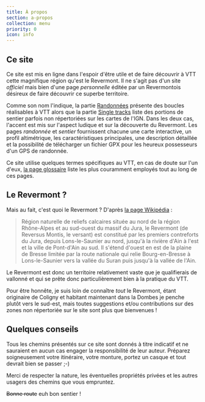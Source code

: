 ```yaml
---
title: À propos
section: a-propos
collection: menu
priority: 0
icon: info
---
```


## Ce site

Ce site est mis en ligne dans l'espoir d'être utile et de faire découvrir à VTT
cette magnifique région qu'est le Revermont. Il ne s'agit pas d'un site
*officiel* mais bien d'une page *personnelle* éditée par un Revermontois
désireux de faire découvrir ce superbe territoire.

Comme son nom l'indique, la partie [Randonnées](/randonnees/) présente des
boucles réalisables à VTT alors que la partie [Single tracks](/single-tracks/)
liste des portions de sentier parfois non répertoriées sur les cartes de l'IGN.
Dans les deux cas, l'accent est mis sur l'aspect ludique et sur la découverte du
Revermont. Les pages *randonnée* et *sentier* fournissent chacune une carte
interactive, un profil altimétrique, les caractéristiques principales, une
description détaillée et la possibilité de télécharger un fichier GPX pour les
heureux possesseurs d'un GPS de randonnée.

Ce site utilise quelques termes spécifiques au VTT, en cas de doute sur l'un
d'eux, [la page glossaire](/glossaire/) liste les plus couramment employés tout
au long de ces pages.

## Le Revermont&nbsp;?

Mais au fait, c'est quoi le Revermont&nbsp;? D'après [la page
Wikipédia](http://fr.wikipedia.org/wiki/Revermont)&nbsp;:

> Région naturelle de reliefs calcaires située au nord de la région Rhône-Alpes
> et au sud-ouest du massif du Jura, le Revermont (de Reversus Montis, le
> versant) est constitué par les premiers contreforts du Jura, depuis
> Lons-le-Saunier au nord, jusqu'à la rivière d'Ain à l'est et la ville de
> Pont-d'Ain au sud. Il s'étend d'ouest en est de la plaine de Bresse limitée
> par la route nationale qui relie Bourg-en-Bresse à Lons-le-Saunier vers la
> vallée du Suran puis jusqu'à la vallée de l'Ain.

Le Revermont est donc un territoire relativement vaste que je qualifierais de
vallonné et qui se prête donc particulièrement bien à la pratique du VTT.

Pour être honnête, je suis loin de connaître *tout* le Revermont, étant
originaire de Coligny et habitant maintenant dans la Dombes je penche plutôt
vers le sud-est, mais toutes suggestions et/ou contributions sur des zones non
répertoriée sur le site sont plus que bienvenues&nbsp;!

## Quelques conseils

Tous les chemins présentés sur ce site sont donnés à titre indicatif et ne
sauraient en aucun cas engager la responsibilité de leur auteur. Préparez
soigneusement votre itinéraire, votre monture, portez un casque et tout devrait
bien se passer ;-)

Merci de respecter la nature, les éventuelles propriétés privées et les autres
usagers des chemins que vous empruntez.

~~Bonne route~~ euh bon sentier&nbsp;!
